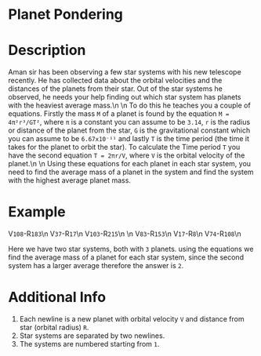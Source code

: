 # Planet Pondering

# Description
Aman sir has been observing a few star systems with his new telescope recently. He has collected data about the orbital velocities and the distances of the planets from their star. Out of the star systems he observed, he needs your help finding out which star system has planets with the heaviest average mass.\n
\n
To do this he teaches you a couple of equations. Firstly the mass `M` of a planet is found by the equation `M = 4π²r³/GT²`, where `π` is a constant you can assume to be `3.14`, `r` is the radius or distance of the planet from the star, `G` is the gravitational constant which you can assume to be `6.67x10⁻¹¹` and lastly `T` is the time period (the time it takes for the planet to orbit the star). To calculate the Time period `T` you have the second equation `T = 2πr/V`, where `V` is the orbital velocity of the planet.\n
\n
Using these equations for each planet in each star system, you need to find the average mass of a planet in the system and find the system with the highest average planet mass.

# Example
V`108`-R`183`\n
V`37`-R`17`\n
V`103`-R`215`\n
\n
V`83`-R`153`\n
V`17`-R`8`\n
V`74`-R`108`\n

Here we have two star systems, both with `3` planets. using the equations we find the average mass of a planet for each star system, since the second system has a larger average therefore the answer is `2`.

# Additional Info
1. Each newline is a new planet with orbital velocity `V` and distance from star (orbital radius) `R`.
2. Star systems are separated by two newlines.
3. The systems are numbered starting from `1`.